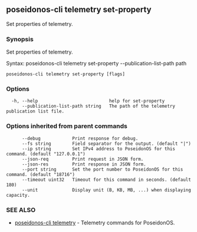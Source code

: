 ## poseidonos-cli telemetry set-property

Set properties of telemetry.

### Synopsis


  Set properties of telemetry.

Syntax:
  poseidonos-cli telemetry set-property --publication-list-path path
          

```
poseidonos-cli telemetry set-property [flags]
```

### Options

```
  -h, --help                           help for set-property
      --publication-list-path string   The path of the telemetry publication list file.
```

### Options inherited from parent commands

```
      --debug            Print response for debug.
      --fs string        Field separator for the output. (default "|")
      --ip string        Set IPv4 address to PoseidonOS for this command. (default "127.0.0.1")
      --json-req         Print request in JSON form.
      --json-res         Print response in JSON form.
      --port string      Set the port number to PoseidonOS for this command. (default "18716")
      --timeout uint32   Timeout for this command in seconds. (default 180)
      --unit             Display unit (B, KB, MB, ...) when displaying capacity.
```

### SEE ALSO

* [poseidonos-cli telemetry](poseidonos-cli_telemetry.md)	 - Telemetry commands for PoseidonOS.

